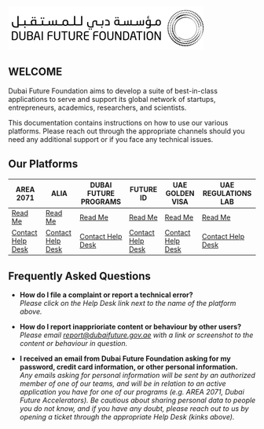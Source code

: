![DFF Logo](GENERAL/dff_logo2.png)


## WELCOME <br>

Dubai Future Foundation aims to develop a suite of best-in-class applications to serve and support its global network of startups, entrepreneurs, academics, researchers, and scientists.

This documentation contains instructions on how to use our various platforms. Please reach out through the appropriate channels should you need any additional support or if you face any technical issues.

## Our Platforms <br>

| **AREA 2071**     | **ALIA**     | **DUBAI FUTURE PROGRAMS**           | **FUTURE ID**           | **UAE GOLDEN VISA** |**UAE REGULATIONS LAB** |
|-------------------------------------|-------------------------------------|-------------------------------------|-------------------------------|-----------------------------------|---------------------------------------------|
| [Read Me](/AREA/README.md) | [Read Me](/ALIA/README.md) | [Read Me](/DF-Programs/README.md) | [Read Me](/FUTURE_ID/README.md) | [Read Me](/VISA/README.md) | [Read Me](/REGLAB/README.md) |
| [Contact Help Desk](mailto:helpdesk@dubaifuture.gov.ae) | [Contact Help Desk](mailto:helpdesk@dubaifuture.gov.ae) | [Contact Help Desk](mailto:helpdesk@dubaifuture.gov.ae) | [Contact Help Desk](mailto:helpdesk@dubaifuture.gov.ae) | [Contact Help Desk](mailto:helpdesk@dubaifuture.gov.ae) | [Contact Help Desk](mailto:helpdesk@dubaifuture.gov.ae) |


## Frequently Asked Questions <br>

* **How do I file a complaint or report a technical error?**<br>
  *Please click on the Help Desk link next to the name of the platform above.*

* **How do I report inapprioriate content or behaviour by other users?**<br>
  *Please email report@dubaifuture.gov.ae with a link or screenshot to the content or behaviour in question.*

* **I received an email from Dubai Future Foundation asking for my password, credit card information, or other personal information.**<br>
  *Any emails asking for personal information will be sent by an authorized member of one of our teams, and will be in relation to an active application you have for one of our programs (e.g. AREA 2071, Dubai Future Accelerators). Be cautious about sharing personal data to people you do not know, and if you have any doubt, please reach out to us by opening a ticket through the appropriate Help Desk (kinks above).*

